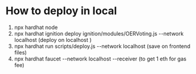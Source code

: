 # How to deploy in local
1. npx hardhat node
2. npx hardhat ignition deploy ignition/modules/OERVoting.js --network localhost (deploy on localhost )
3. npx hardhat run scripts/deploy.js --network localhost  (save on frontend files)
4. npx hardhat faucet --network localhost --receiver <receiverId> (to get 1 eth for gas fee)